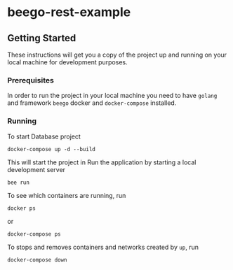 # beego-rest-example

## Getting Started
These instructions will get you a copy of the project up and running on your local machine for development purposes.

### Prerequisites
In order to run the project in your local machine you need to have `golang` and framework `beego` docker and `docker-compose` installed.

###

### Running
To start Database project
```
docker-compose up -d --build
```
This will start the project in Run the application by starting a local development server
```
bee run
```

To see which containers are running, run
```
docker ps
```
or 
```
docker-compose ps
```

To stops and removes containers and networks created by `up`, run 
```
docker-compose down